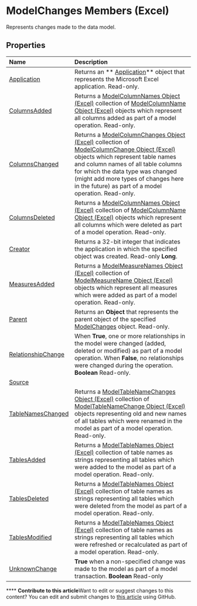 
# ModelChanges Members (Excel)
Represents changes made to the data model. 

## Properties



|**Name**|**Description**|
|:-----|:-----|
| [Application](4f2d358a-ed68-1b9d-8eeb-e502a02d0c7f.md)|Returns an  ** [Application](19b73597-5cf9-4f56-8227-b5211f657f6f.md)** object that represents the Microsoft Excel application. Read-only.|
| [ColumnsAdded](bf8cbf3d-e7c9-7152-9e5f-206a01637a87.md)|Returns a  [ModelColumnNames Object (Excel)](3a8a966f-b987-a77b-1d4c-eb7b35179f8b.md) collection of [ModelColumnName Object (Excel)](63a5eefe-b54d-0075-c116-8a752c881834.md) objects which represent all columns added as part of a model operation. Read-only.|
| [ColumnsChanged](3fb1169f-05ba-a810-6797-90fb996dd7ae.md)|Returns a  [ModelColumnChanges Object (Excel)](4789114d-6bc4-9cfe-dcca-9a9b04280871.md) collection of [ModelColumnChange Object (Excel)](5b7cb86d-744c-53ea-0fcf-79d2710baa37.md) objects which represent table names and column names of all table columns for which the data type was changed (might add more types of changes here in the future) as part of a model operation. Read-only.|
| [ColumnsDeleted](f59c7005-8f2c-6e6e-c004-c64e518ebe6f.md)|Returns a  [ModelColumnNames Object (Excel)](3a8a966f-b987-a77b-1d4c-eb7b35179f8b.md) collection of [ModelColumnName Object (Excel)](63a5eefe-b54d-0075-c116-8a752c881834.md) objects which represent all columns which were deleted as part of a model operation. Read-only.|
| [Creator](937eb401-ab1b-15fe-df9c-350ef13406f6.md)|Returns a 32-bit integer that indicates the application in which the specified object was created. Read-only  **Long**.|
| [MeasuresAdded](f6421f60-8d38-885c-6f02-6aad1b808e34.md)|Returns a  [ModelMeasureNames Object (Excel)](a4675c29-6c0d-a2fa-3428-280296f4cb59.md) collection of [ModelMeasureName Object (Excel)](91151066-7217-d589-63c7-a21431671397.md) objects which represent all measures which were added as part of a model operation. Read-only.|
| [Parent](82df120c-3a5c-ebc0-ad45-2f69d5d943ad.md)|Returns an  **Object** that represents the parent object of the specified [ModelChanges](fd2388eb-48ab-c238-2ffa-8c3f6d20fe36.md) object. Read-only.|
| [RelationshipChange](f7c5464e-a756-844c-c7d4-a1a59058874c.md)| When **True**, one or more relationships in the model were changed (added, deleted or modified) as part of a model operation. When  **False**, no relationships were changed during the operation.  **Boolean** Read-only.|
| [Source](5cdfac2a-2ec9-44b4-99be-7fa36eee516a.md)||
| [TableNamesChanged](cd90e70c-ee3a-cdf2-2ba8-434d8bd0832f.md)|Returns a  [ModelTableNameChanges Object (Excel)](78ecf42b-7ce5-b00a-a9c1-ba3fdc5b5731.md) collection of [ModelTableNameChange Object (Excel)](f739aed8-aa89-a05d-fa84-8ae2520576fb.md) objects representing old and new names of all tables which were renamed in the model as part of a model operation. Read-only.|
| [TablesAdded](be1dc2a9-7bde-76e8-9192-29dd85ac0694.md)|Returns a  [ModelTableNames Object (Excel)](70fa4b5b-ebc6-9ac9-de6c-40835b1ea12c.md) collection of table names as strings representing all tables which were added to the model as part of a model operation. Read-only.|
| [TablesDeleted](2f72a2a6-b971-8818-92cd-13048f9df697.md)|Returns a  [ModelTableNames Object (Excel)](70fa4b5b-ebc6-9ac9-de6c-40835b1ea12c.md) collection of table names as strings representing all tables which were deleted from the model as part of a model operation. Read-only.|
| [TablesModified](c83ae86d-fca0-8c60-a997-1821eed67cb9.md)|Returns a  [ModelTableNames Object (Excel)](70fa4b5b-ebc6-9ac9-de6c-40835b1ea12c.md) collection of table names as strings representing all tables which were refreshed or recalculated as part of a model operation. Read-only.|
| [UnknownChange](8a0f7fab-da18-ff44-ad56-506ab7ad3736.md)| **True** when a non-specified change was made to the model as part of a model transaction. **Boolean** Read-only|

****   **Contribute to this article**Want to edit or suggest changes to this content? You can edit and submit changes to  [this article](https://github.com/jhershey00/VBA_Excel_Test/OpenXMLCon/articles/9ecee580-b4aa-9e89-1a6e-70ee31552ec7.md) using GitHub.


